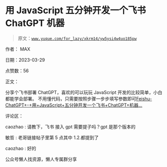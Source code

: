 # 用 JavaScript 五分钟开发一个飞书 ChatGPT 机器

> 原文：[`www.yuque.com/for_lazy/xkrm14/yw5ysi4w4uo185pw`](https://www.yuque.com/for_lazy/xkrm14/yw5ysi4w4uo185pw)



作者： MAX



日期：2023-03-29



点赞数：56



正文：



分享个飞书部署 ChatGPT，喜欢的可以玩玩 JavaScript 开发的比较简单，小白都能学会部署。 不用懂代码，只需要按照步骤一步步填写参数即可[Feishu-ChatGPT+-+用+JavaScript+五分钟开发一个飞书+ChatGPT+机器...](https://aircode.cool/q4y1msdim4)



评论区：



caozhao : 请教下，飞书 接入 gpt 需要提子吗？gpt 是那个版本的



敏哲 : 老哥链接帖子里第 5 点其中 1.2.都提到了



caozhao : 好的



公众号懒人找资源，懒人专属群分享

